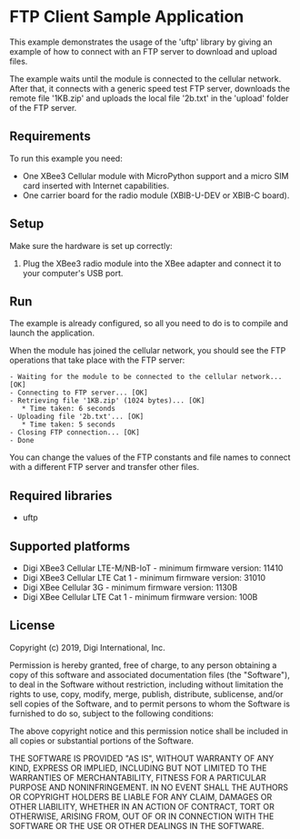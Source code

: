 FTP Client Sample Application
=============================

This example demonstrates the usage of the 'uftp' library by giving an example
of how to connect with an FTP server to download and upload files.

The example waits until the module is connected to the cellular network. After
that, it connects with a generic speed test FTP server, downloads the remote 
file '1KB.zip' and uploads the local file '2b.txt' in the 'upload' folder of
the FTP server. 

Requirements
------------

To run this example you need:

* One XBee3 Cellular module with MicroPython support and a micro SIM card
  inserted with Internet capabilities.
* One carrier board for the radio module (XBIB-U-DEV or XBIB-C board).

Setup
-----

Make sure the hardware is set up correctly:

1. Plug the XBee3 radio module into the XBee adapter and connect it to your
   computer's USB port.

Run
---

The example is already configured, so all you need to do is to compile and
launch the application.

When the module has joined the cellular network, you should see the FTP
operations that take place with the FTP server:

    - Waiting for the module to be connected to the cellular network... [OK]
    - Connecting to FTP server... [OK]
    - Retrieving file '1KB.zip' (1024 bytes)... [OK]
       * Time taken: 6 seconds
    - Uploading file '2b.txt'... [OK]
       * Time taken: 5 seconds
    - Closing FTP connection... [OK]
    - Done


You can change the values of the FTP constants and file names to connect with
a different FTP server and transfer other files.

Required libraries
--------------------

* uftp

Supported platforms
-------------------

* Digi XBee3 Cellular LTE-M/NB-IoT - minimum firmware version: 11410
* Digi XBee3 Cellular LTE Cat 1 - minimum firmware version: 31010
* Digi XBee Cellular 3G - minimum firmware version: 1130B
* Digi XBee Cellular LTE Cat 1 - minimum firmware version: 100B

License
-------

Copyright (c) 2019, Digi International, Inc.

Permission is hereby granted, free of charge, to any person obtaining a copy
of this software and associated documentation files (the "Software"), to deal
in the Software without restriction, including without limitation the rights
to use, copy, modify, merge, publish, distribute, sublicense, and/or sell
copies of the Software, and to permit persons to whom the Software is
furnished to do so, subject to the following conditions:

The above copyright notice and this permission notice shall be included in all
copies or substantial portions of the Software.

THE SOFTWARE IS PROVIDED "AS IS", WITHOUT WARRANTY OF ANY KIND, EXPRESS OR
IMPLIED, INCLUDING BUT NOT LIMITED TO THE WARRANTIES OF MERCHANTABILITY,
FITNESS FOR A PARTICULAR PURPOSE AND NONINFRINGEMENT. IN NO EVENT SHALL THE
AUTHORS OR COPYRIGHT HOLDERS BE LIABLE FOR ANY CLAIM, DAMAGES OR OTHER
LIABILITY, WHETHER IN AN ACTION OF CONTRACT, TORT OR OTHERWISE, ARISING FROM,
OUT OF OR IN CONNECTION WITH THE SOFTWARE OR THE USE OR OTHER DEALINGS IN THE
SOFTWARE.